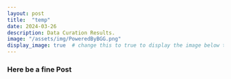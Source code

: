 ```yaml
---
layout: post
title:  "temp" 
date: 2024-03-26
description: Data Curation Results.   
image: "/assets/img/PoweredByBGG.png"
display_image: true  # change this to true to display the image below the banner 
---
```


### Here be a fine Post